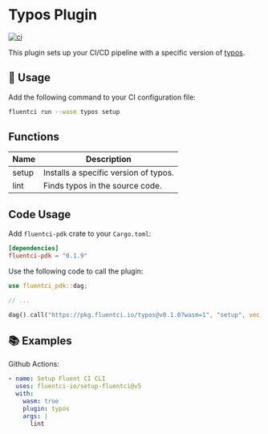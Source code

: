 # Typos Plugin

[![ci](https://github.com/fluentci-io/typos-plugin/actions/workflows/ci.yml/badge.svg)](https://github.com/fluentci-io/typos-plugin/actions/workflows/ci.yml)

This plugin sets up your CI/CD pipeline with a specific version of [typos](https://github.com/crate-ci/typos).

## 🚀 Usage

Add the following command to your CI configuration file:

```bash
fluentci run --wasm typos setup
```

## Functions

| Name   | Description                                |
| ------ | ------------------------------------------ |
| setup  | Installs a specific version of typos.      |
| lint   | Finds typos in the source code.            |

## Code Usage

Add `fluentci-pdk` crate to your `Cargo.toml`:

```toml
[dependencies]
fluentci-pdk = "0.1.9"
```

Use the following code to call the plugin:

```rust
use fluentci_pdk::dag;

// ...

dag().call("https://pkg.fluentci.io/typos@v0.1.0?wasm=1", "setup", vec!["latest"])?;
```

## 📚 Examples

Github Actions:

```yaml
- name: Setup Fluent CI CLI
  uses: fluentci-io/setup-fluentci@v5
  with:
    wasm: true
    plugin: typos
    args: |
      lint
```
